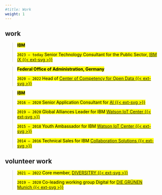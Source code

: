 ```yaml
---
#title: Work
weight: 1
---
```

## work
><mark>**IBM**</mark>
>
><mark>`2023 — today` Senior Technology Consultant for the Public Sector, [IBM iX {{< ext-svg >}}](https://ibmix.de/)</mark> 

><mark>**Federal Office of Administration, Germany**</mark>
>
><mark>`2020 — 2022` Head of [Center of Competency for Open Data {{< ext-svg >}}](https://www.bva.bund.de/DE/Services/Behoerden/Beratung/Beratungszentrum/OpenData/opendata_node.html)</mark> 

><mark>**IBM**</mark>
>
><mark>`2016 — 2020` Senior Application Consultant for [AI {{< ext-svg >}}](https://www.ibm.com/artificial-intelligence)</mark> 
>
><mark>`2019 — 2020` Global Alliances Leader for IBM [Watson IoT Center {{< ext-svg >}}](https://www.ibm.com/internet-of-things/learn/munich-center)</mark> 
>
><mark>`2015 — 2018` Youth Ambassador for IBM [Watson IoT Center {{< ext-svg >}}](https://www.ibm.com/internet-of-things/learn/munich-center)</mark> 
>
><mark>`2014 — 2016` Technical Sales for IBM [Collaboration Solutions {{< ext-svg >}}](https://newsroom.ibm.com/2018-12-06-HCL-Technologies-to-Acquire-Select-IBM-Software-Products-for-1-8B)</mark> 

## volunteer work
><mark>`2021 — 2022` Core member, [DIVERSITRY {{< ext-svg >}}](https://www.diversitry.com/)</mark>
>
><mark>`2019 — 2020` Co-leading working group Digital for [DIE GRÜNEN Munich {{< ext-svg >}}](https://www.gruene-muenchen.de/partei/arbeitskreise/)</mark>